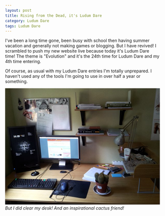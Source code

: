 ```yaml
---
layout: post
title: Rising from the Dead, it's Ludum Dare
category: Ludum Dare
tags: Ludum Dare
---
```


I've been a long time gone, been busy with school then having summer vacation and generally not making games or blogging. But I have revived! I scrambled to push my new website live because today it's Ludum Dare time! The theme is "Evolution" and it's the 24th time for Ludum Dare and my 4th time entering.


Of course, as usual with my Ludum Dare entries I'm totally unprepared. I haven't used any of the tools I'm going to use in over half a year or something.

![](/images/games/ld24_full_desktop.jpg)  
*But I did clear my desk! And an inspirational cactus friend!*

